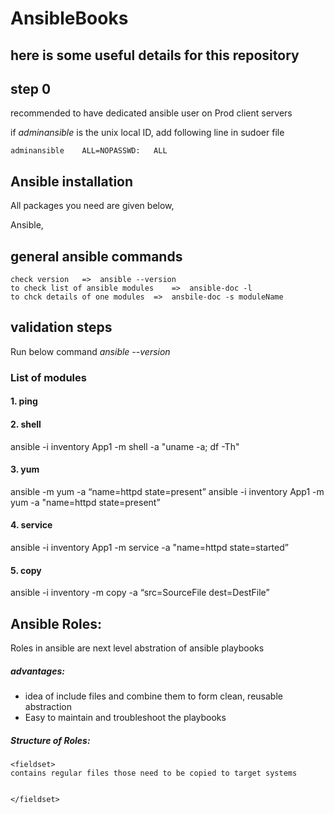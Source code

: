 # AnsibleBooks

## here is some useful details for this repository


## step 0
recommended to have dedicated ansible user on Prod client servers

if *adminansible* is the unix local ID, add following line in sudoer file

	adminansible	ALL=NOPASSWD:	ALL

## Ansible installation

All packages you need are given below,

Ansible,

## general ansible commands
	check version	=>	ansible --version
	to check list of ansible modules	=>	ansible-doc -l
	to chck details of one modules 	=>	ansbile-doc -s moduleName

	



## validation steps

Run below command
*ansible --version*


### List of modules

#### 1. ping


#### 2. shell
ansible -i inventory App1 -m shell -a "uname -a; df -Th"

#### 3. yum
ansible <group> -m yum -a “name=httpd state=present” 
ansible -i inventory App1 -m yum -a "name=httpd state=present”


#### 4. service
ansible -i inventory App1 -m service -a "name=httpd state=started”

#### 5. copy
ansible -i inventory -m copy -a “src=SourceFile dest=DestFile”



## Ansible Roles:
Roles in ansible are next level abstration of ansible playbooks

##### advantages:
- idea of include files and combine them to form clean, reusable abstraction
- Easy to maintain and troubleshoot the playbooks

##### Structure of Roles:

	<fieldset>
	contains regular files those need to be copied to target systems
	

	</fieldset>

